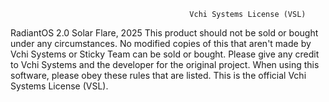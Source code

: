                                             Vchi Systems License (VSL)
RadiantOS 2.0 Solar Flare, 2025
This product should not be sold or bought under any circumstances. No modified copies of this that aren't made by Vchi Systems or Sticky Team can be sold or bought. Please give any credit to Vchi Systems and the developer for the original project. When using this software, please obey these rules that are listed. This is the official Vchi Systems License (VSL).

